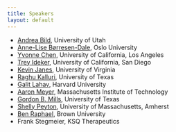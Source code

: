 ```yaml
---
title: Speakers
layout: default
---
```


* [Andrea Bild](http://pharmacy.utah.edu/pharmtox/faculty/bild.htm), University of Utah
* [Anne-Lise Børresen-Dale](http://ous-research.no/borresen/), Oslo University
* [Yvonne Chen](http://yvchen.bol.ucla.edu), University of California, Los Angeles
* [Trey Ideker](http://healthsciences.ucsd.edu/som/medicine/research/labs/ideker/Pages/default.aspx), University of California, San Diego
* [Kevin Janes](http://bme.virginia.edu/janes/index.html), University of Virginia
* [Raghu Kalluri](http://www.raghukalluri.com), University of Texas
* [Galit Lahav](http://lahav.med.harvard.edu), Harvard University
* [Aaron Meyer](http://asmlab.org), Massachusetts Institute of Technology
* [Gordon B. Mills](http://faculty.mdanderson.org/Gordon_Mills/), University of Texas
* [Shelly Peyton](http://www.peytonlab.org), University of Massachusetts, Amherst
* [Ben Raphael](http://compbio.cs.brown.edu/), Brown University
* Frank Stegmeier, KSQ Therapeutics
